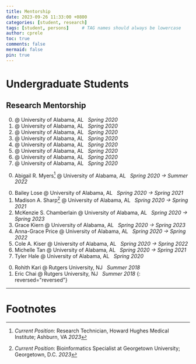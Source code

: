 ```yaml
---
title: Mentorship
date: 2023-09-26 11:33:00 +0800
categories: [student, research]
tags: [student, persons]     # TAG names should always be lowercase
author: cprele
toc: true
comments: false
mermaid: false
pin: true
---
```



# Undergraduate Students

## Research Mentorship

0. @ University of Alabama, AL &nbsp; _Spring 2020_
0. @ University of Alabama, AL &nbsp; _Spring 2020_
0. @ University of Alabama, AL &nbsp; _Spring 2020_
0. @ University of Alabama, AL &nbsp; _Spring 2020_
0. @ University of Alabama, AL &nbsp; _Spring 2020_
0. @ University of Alabama, AL &nbsp; _Spring 2020_
0. @ University of Alabama, AL &nbsp; _Spring 2020_
0. @ University of Alabama, AL &nbsp; _Spring 2020_
<!-- Summer 2020 -->
0. Abigail R. Myers[^abigailrmyers] @ University of Alabama, AL &nbsp; _Spring 2020 &rarr; Summer 2022_
<!-- Spring 2020 -->
0. Bailey Lose @ University of Alabama, AL &nbsp; _Spring 2020 &rarr; Spring 2021_
0. Madison A. Sharp[^madisonasharp] @ University of Alabama, AL &nbsp; _Spring 2020 &rarr; Spring 2021_
0. McKenzie S. Chamberlain @ University of Alabama, AL &nbsp; _Spring 2020 &rarr; Spring 2023_
0. Grace Kiern @ University of Alabama, AL &nbsp; _Spring 2020 &rarr; Spring 2023_
0. Anna-Grace Price @ University of Alabama, AL &nbsp; _Spring 2020 &rarr; Spring 2022_
0. Cole A. Kiser @ University of Alabama, AL &nbsp; _Spring 2020 &rarr; Spring 2022_
0. Michelle Tan @ University of Alabama, AL &nbsp; _Spring 2020 &rarr; Spring 2021_
0. Tyler Hale @ University of Alabama, AL &nbsp; _Spring 2020_
<!-- Rutgers University -->
0. Rohith Kari @ Rutgers University, NJ &nbsp; _Summer 2018_
0. Eric Chai @ Rutgers University, NJ &nbsp; _Summer 2018_
{: reversed="reversed"}

---
# Footnotes

[^madisonasharp]: _Current Position_: Bioinformatics Specialist at Georgetown University; Georgetown, D.C. _2023_
[^abigailrmyers]: _Current Position_: Research Technician, Howard Hughes Medical Institute; Ashburn, VA _2023_
